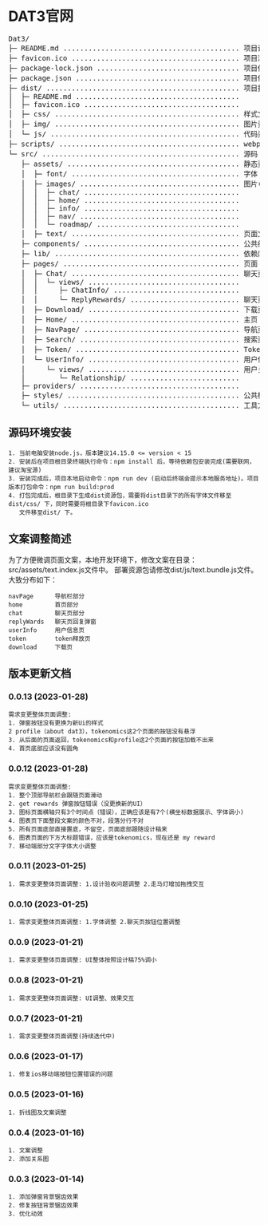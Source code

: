 # DAT3官网

<!-- DIRSTRUCTURE_START_MARKER -->
<pre>
Dat3/
├─ README.md .......................................... 项目说明文件 
├─ favicon.ico ........................................ 项目浏览器标签图标 
├─ package-lock.json .................................. 项目依赖版本锁定文件
├─ package.json ....................................... 项目依赖版本管理文件 
├─ dist/ .............................................. 项目打包后的部署资源包 
│  ├─ README.md ....................................... 
│  ├─ favicon.ico ..................................... 
│  ├─ css/ ............................................ 样式文件
│  ├─ img/ ............................................ 图片资源
│  └─ js/ ............................................. 代码资源
├─ scripts/ ........................................... webpack构建脚本 
└─ src/ ............................................... 源码
   ├─ assets/ ......................................... 静态资源
   │  ├─ font/ ........................................ 字体
   │  ├─ images/ ...................................... 图片(根据页面划分)
   │  │  ├─ chat/ ..................................... 
   │  │  ├─ home/ ..................................... 
   │  │  ├─ info/ ..................................... 
   │  │  ├─ nav/ ...................................... 
   │  │  └─ roadmap/ ..................................
   │  ├─ text/ ........................................ 页面文本
   ├─ components/ ..................................... 公共组件
   ├─ lib/ ............................................ 依赖库
   ├─ pages/ .......................................... 页面
   │  ├─ Chat/ ........................................ 聊天页面
   │  │  └─ views/ .................................... 
   │  │     ├─ ChatInfo/ .............................. 
   │  │     └─ ReplyRewards/ .......................... 聊天页弹窗页
   │  ├─ Download/ .................................... 下载页
   │  ├─ Home/ ........................................ 主页
   │  ├─ NavPage/ ..................................... 导航页
   │  ├─ Search/ ...................................... 搜索页
   │  ├─ Token/ ....................................... Token页
   │  └─ UserInfo/ .................................... 用户信息页
   │     └─ views/ .................................... 用户关系弹窗页
   │        └─ Relationship/ .......................... 
   ├─ providers/ ...................................... 
   ├─ styles/ ......................................... 公共样式
   └─ utils/ .......................................... 工具方法
</pre>
<!-- DIRSTRUCTURE_END_MARKER -->


## 源码环境安装
```
1. 当前电脑安装node.js，版本建议14.15.0 <= version < 15
2. 安装后在项目根目录终端执行命令：npm install 后，等待依赖包安装完成(需要联网，建议淘宝源)
3. 安装完成后，项目本地启动命令：npm run dev (启动后终端会提示本地服务地址)。项目版本打包命令：npm run build:prod
4. 打包完成后，根目录下生成dist资源包，需要将dist目录下的所有字体文件移至dist/css/ 下，同时需要将根目录下favicon.ico
   文件移至dist/ 下。
```

## 文案调整简述
为了方便微调页面文案，本地开发环境下，修改文案在目录：src/assets/text.index.js文件中。
部署资源包请修改dist/js/text.bundle.js文件。大致分布如下：
```
navPage      导航栏部分
home         首页部分
chat         聊天页部分
replyWards   聊天页回复弹窗
userInfo     用户信息页
token        token释放页
download     下载页
```

## 版本更新文档

### 0.0.13 (2023-01-28)
```
需求变更整体页面调整: 
1. 弹窗按钮没有更换为新Ui的样式
2 profile（about dat3），tokenomics这2个页面的按钮没有悬浮
3. 从后面的页面返回，tokenomics和profile这2个页面的按钮加载不出来
4. 首页底部应该没有圆角
```

### 0.0.12 (2023-01-28)
```
需求变更整体页面调整: 
1. 整个顶部导航栏会跟随页面滑动
2. get rewards 弹窗按钮错误（没更换新的UI）
3. 图标页面横轴只有3个时间点（错误），正确应该是有7个(横坐标数据展示、字体调小)
4. 图表页下面整段文案的颜色不对，段落分行不对
5. 所有页面底部直接置底，不留空，页面底部跟随设计稿来
6. 图表页面的下方大标题错误，应该是tokenomics，现在还是 my reward
7. 移动端部分文字字体大小调整
```

### 0.0.11 (2023-01-25)
```
1. 需求变更整体页面调整: 1.设计验收问题调整 2.走马灯增加拖拽交互
```

### 0.0.10 (2023-01-25)
```
1. 需求变更整体页面调整: 1.字体调整 2.聊天页按钮位置调整
```
### 0.0.9 (2023-01-21)
```
1. 需求变更整体页面调整: UI整体按照设计稿75%调小
```

### 0.0.8 (2023-01-21)
```
1. 需求变更整体页面调整: UI调整、效果交互
```

### 0.0.7 (2023-01-21)
```
1. 需求变更整体页面调整(持续迭代中)
```

### 0.0.6 (2023-01-17)
```
1. 修复ios移动端按钮位置错误的问题
```

### 0.0.5 (2023-01-16)
```
1. 折线图及文案调整
```

### 0.0.4 (2023-01-16)
```
1. 文案调整
2. 添加关系图
```

### 0.0.3 (2023-01-14)
```
1. 添加弹窗背景锯齿效果
2. 修复按钮背景锯齿效果
3. 优化动效
```
